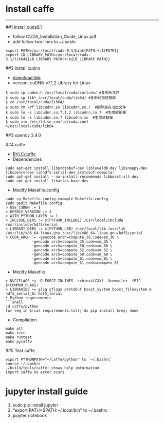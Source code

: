 # Install caffe
---
##1 install cuda9.1
* follow CUDA_Installation_Guide_Linux.pdf
* add follow two lines to ~/.bashr
```shell 
export PATH=/usr/local/cuda-9.1/bin${PATH:+:${PATH}}
export LD_LIBRARY_PATH=/usr/local/cuda-9.1/lib64${LD_LIBRARY_PATH:+:${LD_LIBRARY_PATH}} 
```

##2 install cudnn
* [download link](https://developer.nvidia.com/rdp/cudnn-download)
* version: cuDNN v7.1.2 Library for Linux
```shell
$ sudo cp cudnn.h /usr/local/cuda/include/ #复制头文件
$ sudo cp lib* /usr/local/cuda/lib64/ #复制动态链接库
$ cd /usr/local/cuda/lib64/
$ sudo rm -rf libcudnn.so libcudnn.so.7  #删除原有动态文件
$ sudo ln -s libcudnn.so.7.1.2 libcudnn.so.7  #生成软衔接
$ sudo ln -s libcudnn.so.7 libcudnn.so  #生成软链接
$ sudo vim /etc/ld.so.conf.d/cuda.conf
>/usr/local/cuda/lib64
```

##3 opencv 3.4.0

##4 caffe
* [BVLC/caffe](https://github.com/BVLC/caffe)
* Dependencies
```shell
sudo apt-get install libprotobuf-dev libleveldb-dev libsnappy-dev libopencv-dev libhdf5-serial-dev protobuf-compiler
sudo apt-get install --no-install-recommends libboost-all-dev
sudo apt-get install libatlas-base-dev
```
* Modify Makefile.config
```shell
sudo cp Makefile.config.example Makefile.config
sudo gedit Makefile.config
> USE_CUDNN := 1
> OPENCV_VERSION := 3
> WITH_PYTHON_LAYER := 1
> INCLUDE_DIRS := $(PYTHON_INCLUDE) /usr/local/include /usr/include/hdf5/serial
> LIBRARY_DIRS := $(PYTHON_LIB) /usr/local/lib /usr/lib /usr/lib/x86_64-linux-gnu /usr/lib/x86_64-linux-gnu/hdf5/serial
> CUDA_ARCH := -gencode arch=compute_30,code=sm_30 \
            -gencode arch=compute_35,code=sm_35 \  
            -gencode arch=compute_50,code=sm_50 \  
            -gencode arch=compute_52,code=sm_52 \  
            -gencode arch=compute_60,code=sm_60 \  
            -gencode arch=compute_61,code=sm_61 \  
            -gencode arch=compute_61,code=compute_61 
```
* Modify Makefile
```shell
> NVCCFLAGS += -D_FORCE_INLINES -ccbin=$(CXX) -Xcompiler -fPIC $(COMMON_FLAGS)
> LIBRARIES += glog gflags protobuf boost_system boost_filesystem m hdf5_serial_hl hdf5_serial
* Python requirements
```shell
cd caffe/python
for req in $(cat requirements.txt); do pip install $req; done
```
* Compilation
```shell
make all
make test
make runtest
make pycaffe
```

##5 Test caffe
```shell
export PYTHONPATH="~/caffe/python" to `~/.bashrc`
source ~/.bashrc
./build/tools/caffe; shows help imformation
import caffe no error ocurs
``` 

# jupyter install guide
1. sudo pip install jupyter
2. "export PATH=$PATH:~/.local/bin" to ~/.bashrc
3. jupyter notebook 
